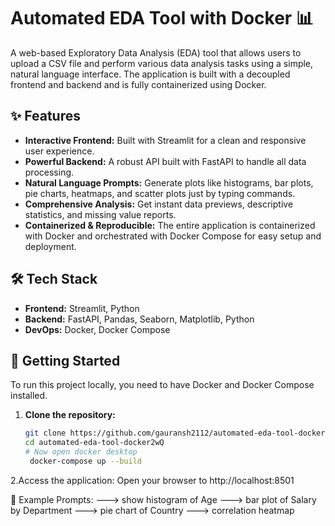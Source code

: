 # Automated EDA Tool with Docker 📊

A web-based Exploratory Data Analysis (EDA) tool that allows users to upload a CSV file and perform various data analysis tasks using a simple, natural language interface. The application is built with a decoupled frontend and backend and is fully containerized using Docker.



## ✨ Features

- **Interactive Frontend:** Built with Streamlit for a clean and responsive user experience.
- **Powerful Backend:** A robust API built with FastAPI to handle all data processing.
- **Natural Language Prompts:** Generate plots like histograms, bar plots, pie charts, heatmaps, and scatter plots just by typing commands.
- **Comprehensive Analysis:** Get instant data previews, descriptive statistics, and missing value reports.
- **Containerized & Reproducible:** The entire application is containerized with Docker and orchestrated with Docker Compose for easy setup and deployment.

## 🛠️ Tech Stack

- **Frontend:** Streamlit, Python
- **Backend:** FastAPI, Pandas, Seaborn, Matplotlib, Python
- **DevOps:** Docker, Docker Compose

## 🚀 Getting Started

To run this project locally, you need to have Docker and Docker Compose installed.

1. **Clone the repository:**
   ```bash
   git clone https://github.com/gauransh2112/automated-eda-tool-docker.git
   cd automated-eda-tool-docker2wQ
   # Now open docker desktop
    docker-compose up --build
   
2.Access the application:
  Open your browser to http://localhost:8501
 

💬 Example Prompts:
  ---> show histogram of Age
  ---> bar plot of Salary by Department
  ---> pie chart of Country
  ---> correlation heatmap
